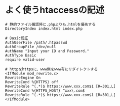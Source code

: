 # よく使うhtaccessの記述

    # 静的ファイル確認時に.phpよりも.htmlを優先する
    DirectoryIndex index.html index.php

    # Basic認証
    AuthUserFile /path/.htpasswd
    AuthGroupFile /dev/null
    AuthName "Input your ID and Password."
    AuthType Basic
    require valid-user

    # httpをhttpsに、www無をwww有にリダイレクトする
    <IfModule mod_rewrite.c>
    RewriteEngine On
    RewriteCond %{HTTPS} off
    RewriteRule ^(.*)$ https://www.xxx.com$1 [R=301,L]
    RewriteCond %{HTTPS_HOST} ^xxx\.com$
    RewriteRule ^(.*)$ https://www.xxx.com$1 [R=301,L]
    </IfModule>
